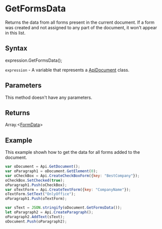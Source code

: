 # GetFormsData

Returns the data from all forms present in the current document.
If a form was created and not assigned to any part of the document, it won't appear in this list.

## Syntax

expression.GetFormsData();

`expression` - A variable that represents a [ApiDocument](../ApiDocument.md) class.

## Parameters

This method doesn't have any parameters.

## Returns

Array.<[FormData](../../Enumeration/FormData.md)>

## Example

This example showh how to get the data for all forms added to the document.

```javascript
var oDocument = Api.GetDocument();
var oParagraph1 = oDocument.GetElement(0);
var oCheckBox = Api.CreateCheckBoxForm({key: "BestCompany"});
oCheckBox.SetChecked(true);
oParagraph1.Push(oCheckBox);
var oTextForm = Api.CreateTextForm({key: "CompanyName"});
oTextForm.SetText("OnlyOffice");
oParagraph1.Push(oTextForm);

var sText = JSON.stringify(oDocument.GetFormsData());
let oParagraph2 = Api.CreateParagraph();
oParagraph2.AddText(sText);
oDocument.Push(oParagraph2);

```
